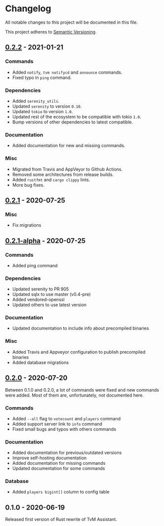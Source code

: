 # Changelog

All notable changes to this project will be documented in this file.

This project adheres to [Semantic Versioning](https://semver.org/spec/v2.0.0.html).

## [0.2.2] - 2021-01-21

### Commands

- Added `notify`, `tvm notifycd` and `announce` commands.
- Fixed typo in `ping` command.

### Dependencies

- Added `serenity_utils`.
- Updated `serenity` to version `0.10`.
- Updated `tokio` to version `1.0`.
- Updated rest of the ecosystem to be compatible with tokio `1.0`.
- Bump versions of other dependencies to latest compatible.

### Documentation

- Added documentation for new and missing commands.

### Misc

- Migrated from Travis and AppVeyor to Github Actions.
- Removed some architectures from release builds.
- Added `rustfmt` and `cargo clippy` lints.
- More bug fixes.

## [0.2.1] - 2020-07-25

### Misc

- Fix migrations

## [0.2.1-alpha] - 2020-07-25

### Commands

- Added ping command

### Dependencies

- Updated serenity to PR 905
- Updated sqlx to use master (v0.4-pre)
- Added vendored-openssl
- Updated others to use latest version

### Documentation

- Updated documentation to include info about precompiled binaries

### Misc

- Added Travis and Appveyor configuration to publish precompiled binaries
- Added database migrations

## [0.2.0] - 2020-07-20

Between 0.1.0 and 0.2.0, a lot of commands were fixed and new commands were added. Most of them are, unfortunately, not documented here.

### Commands

- Added `--all` flag to `votecount` and `players` command
- Added support server link to `info` command
- Fixed small bugs and typos with others commands

### Documentation

- Added documentation for previous/outdated versions
- Improve self-hosting documentation
- Added documentation for missing commands
- Updated documentation for some commands

### Database

- Added `players bigint[]` column to config table

## 0.1.0 - 2020-06-19

Released first version of Rust rewrite of TvM Assistant.

<!-- TAGS -->

[0.2.2]: https://github.com/AriusX7/tvm-assistant/compare/v0.2.1...v0.2.2
[0.2.1]: https://github.com/AriusX7/tvm-assistant/compare/v0.2.1-alpha...v0.2.1
[0.2.1-alpha]: https://github.com/AriusX7/tvm-assistant/compare/v0.2.0...v0.2.1-alpha
[0.2.0]: https://github.com/AriusX7/tvm-assistant/compare/v0.1.0...v0.2.0
